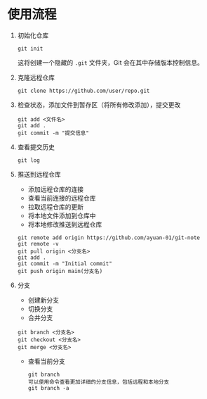 # 使用流程

1. 初始化仓库

   ```git
   git init
   ```

   这将创建一个隐藏的 `.git` 文件夹，Git 会在其中存储版本控制信息。

2. 克隆远程仓库

   ```git
   git clone https://github.com/user/repo.git
   ```

3. 检查状态，添加文件到暂存区（将所有修改添加），提交更改

   ```git
   git add <文件名>
   git add .
   git commit -m "提交信息"
   ```

4. 查看提交历史

   ```git
   git log
   ```

5. 推送到远程仓库

   - 添加远程仓库的连接
   - 查看当前连接的远程仓库
   - 拉取远程仓库的更新
   - 将本地文件添加到仓库中
   - 将本地修改推送到远程仓库

   ```git
   git remote add origin https://github.com/ayuan-01/git-note
   git remote -v
   git pull origin <分支名>
   git add .
   git commit -m "Initial commit"
   git push origin main(分支名)
   
   ```

   

6. 分支

   - 创建新分支
   - 切换分支
   - 合并分支

   ```git
   git branch <分支名>
   git checkout <分支名>
   git merge <分支名>
   ```

   - 查看当前分支

     ```git
     git branch
     可以使用命令查看更加详细的分支信息，包括远程和本地分支
     git branch -a
     ```

     